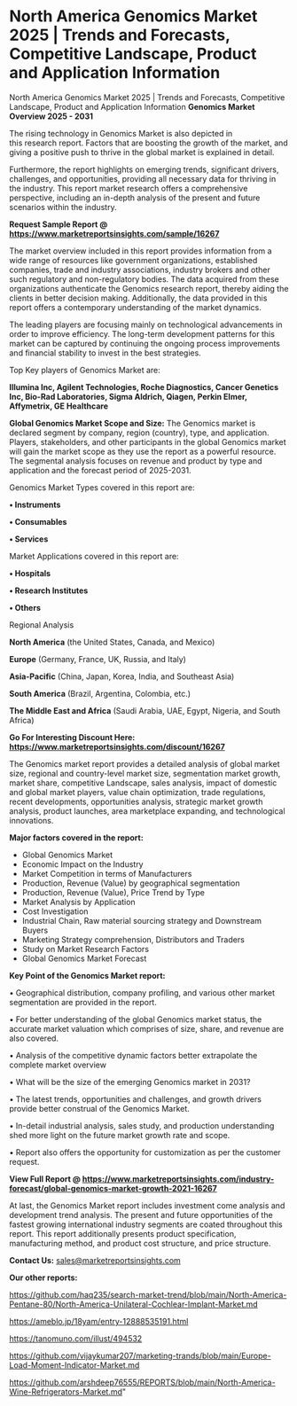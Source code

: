 # North America Genomics Market 2025 | Trends and Forecasts, Competitive Landscape, Product and Application Information
 North America Genomics Market 2025 | Trends and Forecasts, Competitive Landscape, Product and Application Information
<Strong> Genomics Market Overview 2025 - 2031</strong>

The rising technology in Genomics Market is also depicted in this research report. Factors that are boosting the growth of the market, and giving a positive push to thrive in the global market is explained in detail.

Furthermore, the report highlights on emerging trends, significant drivers, challenges, and opportunities, providing all necessary data for thriving in the industry. This report market research offers a comprehensive perspective, including an in-depth analysis of the present and future scenarios within the industry.

<strong>Request Sample Report @ <a href=https://www.marketreportsinsights.com/sample/16267>https://www.marketreportsinsights.com/sample/16267</a></strong>

The market overview included in this report provides information from a wide range of resources like government organizations, established companies, trade and industry associations, industry brokers and other such regulatory and non-regulatory bodies. The data acquired from these organizations authenticate the Genomics research report, thereby aiding the clients in better decision making. Additionally, the data provided in this report offers a contemporary understanding of the market dynamics.

The leading players are focusing mainly on technological advancements in order to improve efficiency. The long-term development patterns for this market can be captured by continuing the ongoing process improvements and financial stability to invest in the best strategies.

Top Key players of Genomics Market are:

<strong>Illumina Inc, Agilent Technologies, Roche Diagnostics, Cancer Genetics Inc, Bio-Rad Laboratories, Sigma Aldrich, Qiagen, Perkin Elmer, Affymetrix, GE Healthcare</strong>

<strong><b>Global Genomics Market Scope and Size:</b></strong>
The Genomics market is declared segment by company, region (country), type, and application. Players, stakeholders, and other participants in the global Genomics market will gain the market scope as they use the report as a powerful resource. The segmental analysis focuses on revenue and product by type and application and the forecast period of 2025-2031.

Genomics Market Types covered in this report are:

<strong>• Instruments

• Consumables

• Services</strong>

Market Applications covered in this report are:

<strong>• Hospitals

• Research Institutes

• Others</strong> 

Regional Analysis

<strong>North America</strong> (the United States, Canada, and Mexico)

<strong>Europe</strong> (Germany, France, UK, Russia, and Italy)

<strong>Asia-Pacific</strong> (China, Japan, Korea, India, and Southeast Asia)

<strong>South America</strong> (Brazil, Argentina, Colombia, etc.)

<strong>The Middle East and Africa</strong> (Saudi Arabia, UAE, Egypt, Nigeria, and South Africa)

<strong>Go For Interesting Discount Here: <a href=https://www.marketreportsinsights.com/discount/16267>https://www.marketreportsinsights.com/discount/16267</a></strong>

The Genomics market report provides a detailed analysis of global market size, regional and country-level market size, segmentation market growth, market share, competitive Landscape, sales analysis, impact of domestic and global market players, value chain optimization, trade regulations, recent developments, opportunities analysis, strategic market growth analysis, product launches, area marketplace expanding, and technological innovations.

<strong><b>Major factors covered in the report:</b></strong>
<ul>
  <li>Global Genomics Market </li>
  <li>Economic Impact on the Industry</li>
  <li>Market Competition in terms of Manufacturers</li>
  <li>Production, Revenue (Value) by geographical segmentation</li>
  <li>Production, Revenue (Value), Price Trend by Type</li>
  <li>Market Analysis by Application</li>
  <li>Cost Investigation</li>
  <li>Industrial Chain, Raw material sourcing strategy and Downstream Buyers</li>
  <li>Marketing Strategy comprehension, Distributors and Traders</li>
  <li>Study on Market Research Factors</li>
  <li>Global Genomics Market Forecast</li>
</ul>

<strong><b>Key Point of the Genomics Market report:</b></strong>

• Geographical distribution, company profiling, and various other market segmentation are provided in the report.

• For better understanding of the global Genomics market status, the accurate market valuation which comprises of size, share, and revenue are also covered.

• Analysis of the competitive dynamic factors better extrapolate the complete market overview

• What will be the size of the emerging Genomics market in 2031?

• The latest trends, opportunities and challenges, and growth drivers provide better construal of the Genomics Market.

• In-detail industrial analysis, sales study, and production understanding shed more light on the future market growth rate and scope.

• Report also offers the opportunity for customization as per the customer request.

<strong><b>View Full Report @ <a href=https://www.marketreportsinsights.com/industry-forecast/global-genomics-market-growth-2021-16267>https://www.marketreportsinsights.com/industry-forecast/global-genomics-market-growth-2021-16267</a></b></strong>


At last, the Genomics Market report includes investment come analysis and development trend analysis. The present and future opportunities of the fastest growing international industry segments are coated throughout this report. This report additionally presents product specification, manufacturing method, and product cost structure, and price structure.

<strong>Contact Us:</strong>
sales@marketreportsinsights.com

<strong>Our other reports:</strong>

<a href=https://github.com/haq235/search-market-trend/blob/main/North-America-Pentane-80/North-America-Unilateral-Cochlear-Implant-Market.md>https://github.com/haq235/search-market-trend/blob/main/North-America-Pentane-80/North-America-Unilateral-Cochlear-Implant-Market.md</a>

<a href=https://ameblo.jp/18yam/entry-12888535191.html>https://ameblo.jp/18yam/entry-12888535191.html</a>

<a href=https://tanomuno.com/illust/494532>https://tanomuno.com/illust/494532</a>

<a href=https://github.com/vijaykumar207/marketing-trands/blob/main/Europe-Load-Moment-Indicator-Market.md>https://github.com/vijaykumar207/marketing-trands/blob/main/Europe-Load-Moment-Indicator-Market.md</a>

<a href=https://github.com/arshdeep76555/REPORTS/blob/main/North-America-Wine-Refrigerators-Market.md>https://github.com/arshdeep76555/REPORTS/blob/main/North-America-Wine-Refrigerators-Market.md</a>"
